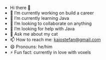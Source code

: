 - Hi there 👋
- 🔭 I’m currently working on build a career
- 🌱 I’m currently learning Java
- 👯 I’m looking to collaborate on anything
- 🤔 I’m looking for help with Java
- 💬 Ask me about my cat
- 📫 How to reach me: kaiostefan@gmail.com
- 😄 Pronouns: he/him
- ⚡ Fun fact: currently in love with voxels
